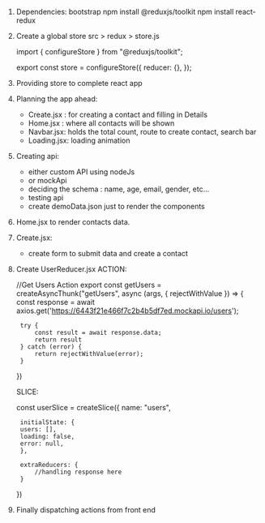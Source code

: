 1. Dependencies:
    bootstrap
    npm install @reduxjs/toolkit
    npm install react-redux

2. Create a global store
    src > redux > store.js

    import { configureStore } from "@reduxjs/toolkit";

    export const store = configureStore({
    reducer: {},
    });

3. Providing store to complete react app
    <Provider store={store}>
        <App />
    </Provider>

4. Planning the app ahead:
    - Create.jsx : for creating a contact and filling in Details
    - Home.jsx : where all contacts will be shown 
    - Navbar.jsx: holds the total count, route to create contact, search bar
    - Loading.jsx: loading animation

5. Creating api:
    - either custom API using nodeJs
    - or mockApi
    - deciding the schema : name, age, email, gender, etc...
    - testing api
    - create demoData.json just to render the components

6. Home.jsx to render contacts data.

7. Create.jsx:
    - create form to submit data and create a contact

8. Create UserReducer.jsx
    ACTION:

    //Get Users Action
    export const getUsers = createAsyncThunk("getUsers", async (args, { rejectWithValue }) => {
        const response = await axios.get('https://6443f21e466f7c2b4b5df7ed.mockapi.io/users');

        try {
            const result = await response.data;
            return result
        } catch (error) {
            return rejectWithValue(error);
        }
    })

    SLICE: 

    const userSlice = createSlice({
        name: "users",

        initialState: {
        users: [],
        loading: false,
        error: null,
        },

        extraReducers: {
            //handling response here
        }
    })

9. Finally dispatching actions from front end